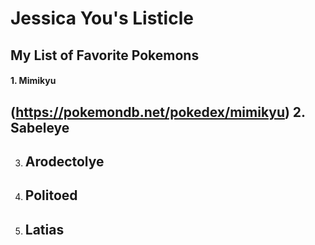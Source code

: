 # Jessica You's Listicle

## My List of Favorite Pokemons


#### 1. Mimikyu
   (https://pokemondb.net/pokedex/mimikyu)
2. Sabeleye
   - 
3. Arodectolye
   -
4. Politoed
   -
5. Latias
   -
